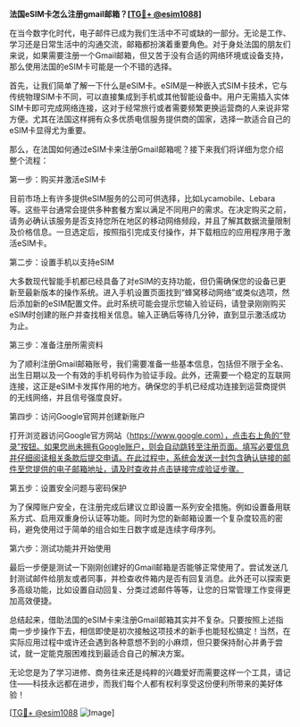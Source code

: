 **法国eSIM卡怎么注册gmail邮箱？[[TG💪+ @esim1088](https://t.me/s/esim1088)]**

在当今数字化时代，电子邮件已成为我们生活中不可或缺的一部分。无论是工作、学习还是日常生活中的沟通交流，邮箱都扮演着重要角色。对于身处法国的朋友们来说，如果需要注册一个Gmail邮箱，但又苦于没有合适的网络环境或设备支持，那么使用法国的eSIM卡可能是一个不错的选择。

首先，让我们简单了解一下什么是eSIM卡。eSIM是一种嵌入式SIM卡技术，它与传统物理SIM卡不同，可以直接集成到手机或其他智能设备中。用户无需插入实体SIM卡即可完成网络连接，这对于经常旅行或者需要频繁更换运营商的人来说非常方便。尤其在法国这样拥有众多优质电信服务提供商的国家，选择一款适合自己的eSIM卡显得尤为重要。

那么，在法国如何通过eSIM卡来注册Gmail邮箱呢？接下来我们将详细为您介绍整个流程：

第一步：购买并激活eSIM卡

目前市场上有许多提供eSIM服务的公司可供选择，比如Lycamobile、Lebara等。这些平台通常会提供多种套餐方案以满足不同用户的需求。在决定购买之前，请务必确认该服务是否支持您所在地区的移动网络频段，并且了解其数据流量限制及价格信息。一旦选定后，按照指引完成支付操作，并下载相应的应用程序用于激活eSIM卡。

第二步：设置手机以支持eSIM

大多数现代智能手机都已经具备了对eSIM的支持功能，但仍需确保您的设备已更新至最新版本的操作系统。进入手机设置页面找到“蜂窝移动网络”或类似选项，然后添加新的eSIM配置文件。此时系统可能会提示您输入验证码，请登录刚刚购买eSIM时创建的账户并查找相关信息。输入正确后等待几分钟，直到显示激活成功为止。

第三步：准备注册所需资料

为了顺利注册Gmail邮箱账号，我们需要准备一些基本信息，包括但不限于全名、出生日期以及一个有效的手机号码作为验证手段。此外，还需要一个稳定的互联网连接，这正是eSIM卡发挥作用的地方。确保您的手机已经成功连接到运营商提供的无线网络，并且信号强度良好。

第四步：访问Google官网并创建新账户

打开浏览器访问Google官方网站（https://www.google.com），点击右上角的“登录”按钮。如果您尚未拥有Google账户，则会自动跳转至注册页面。填写必要信息并仔细阅读相关条款后提交申请。在此过程中，系统会发送一封包含确认链接的邮件至您提供的电子邮箱地址，请及时查收并点击链接完成验证步骤。

第五步：设置安全问题与密码保护

为了保障账户安全，在注册完成后建议立即设置一系列安全措施。例如设置备用联系方式、启用双重身份认证等功能。同时为您的新邮箱设置一个复杂度较高的密码，避免使用过于简单的组合如生日数字或是连续字母序列。

第六步：测试功能并开始使用

最后一步便是测试一下刚刚创建好的Gmail邮箱是否能够正常使用了。尝试发送几封测试邮件给朋友或者同事，并检查收件箱内是否有回复消息。此外还可以探索更多高级功能，比如设置自动回复、分类过滤邮件等等，让您的日常管理工作变得更加高效便捷。

总结起来，借助法国的eSIM卡来注册Gmail邮箱其实并不复杂。只要按照上述指南一步步操作下去，相信即使是初次接触这项技术的新手也能轻松搞定！当然，在实际应用过程中或许还会遇到各种意想不到的小麻烦，但只要保持耐心并勇于尝试，就一定能克服困难找到最适合自己的解决方案。

无论您是为了学习进修、商务往来还是纯粹的兴趣爱好而需要这样一个工具，请记住——科技永远都在进步，而我们每个人都有权利享受这份便利所带来的美好体验！

[[TG💪+ @esim1088](https://t.me/s/esim1088) ![Image](https://i.postimg.cc/4NQfJmqS/Snipaste-2025-05-13-00-14-12.png)]